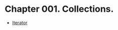  **Chapter 001. Collections.**
==================================
- [Iterator](https://github.com/ilya-as/job4j/tree/master/chapter_001/src/main/java/ru/job4j/iterator)


